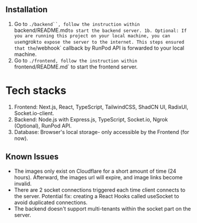 ## Installation

1. Go to ` ./backend``, follow the instruction within  `backend/README.md`to start the backend server.
1b. Optional: If you are running this project on your local machine, you can use`ngrok`to expose the server to the internet. This steps ensured that the`/webhook` callback by RunPod API is forwarded to your local machine.
2. Go to `./frontend, follow the instruction within `frontend/README.md` to start the frontend server.

# Tech stacks

1. Frontend: Next.js, React, TypeScript, TailwindCSS, ShadCN UI, RadixUI, Socket.io-client.
2. Backend: Node.js with Express.js, TypeScript, Socket.io, Ngrok (Optional), RunPod API.
3. Database: Browser's local storage- only accessible by the Frontend (for now).

## Known Issues

- The images only exist on Cloudflare for a short amount of time (24 hours). Afterward, the images url will expire, and image links become invalid.
- There are 2 socket connections triggered each time client connects to the server. Potential fix: creating a React Hooks called useSocket to avoid duplicated connections.
- The backend doesn't support multi-tenants within the socket part on the server.
